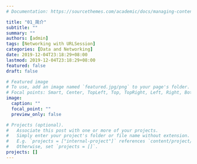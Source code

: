 ```yaml
---
# Documentation: https://sourcethemes.com/academic/docs/managing-content/

title: "01_简介"
subtitle: ""
summary: ""
authors: [admin]
tags: [Networking with URLSession]
categories: [Data and Networking]
date: 2019-12-04T23:18:29+08:00
lastmod: 2019-12-04T23:18:29+08:00
featured: false
draft: false

# Featured image
# To use, add an image named `featured.jpg/png` to your page's folder.
# Focal points: Smart, Center, TopLeft, Top, TopRight, Left, Right, BottomLeft, Bottom, BottomRight.
image:
  caption: ""
  focal_point: ""
  preview_only: false

# Projects (optional).
#   Associate this post with one or more of your projects.
#   Simply enter your project's folder or file name without extension.
#   E.g. `projects = ["internal-project"]` references `content/project/deep-learning/index.md`.
#   Otherwise, set `projects = []`.
projects: []
---
```


<!-- more -->
